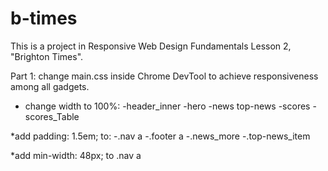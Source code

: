 # b-times

This is a project in Responsive Web Design Fundamentals Lesson 2, "Brighton Times".

Part 1: change main.css inside Chrome DevTool to achieve responsiveness among all gadgets. 

* change width to 100%:
-header_inner
-hero
-news top-news
-scores
-scores_Table

*add padding: 1.5em; to:
-.nav a
-.footer a
-.news_more
-.top-news_item

*add min-width: 48px; to .nav a
